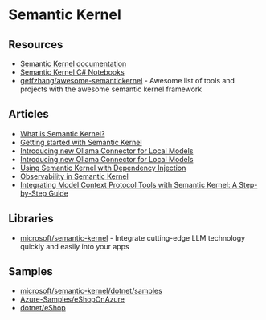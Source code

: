# Semantic Kernel

## Resources
- [Semantic Kernel documentation](https://learn.microsoft.com/en-us/semantic-kernel/)
- [Semantic Kernel C# Notebooks](https://github.com/microsoft/semantic-kernel/tree/main/dotnet/notebooks)
- [geffzhang/awesome-semantickernel](https://github.com/geffzhang/awesome-semantickernel) - Awesome list of tools and projects with the awesome semantic kernel framework

## Articles
- [What is Semantic Kernel?](https://learn.microsoft.com/en-us/semantic-kernel/overview/)
- [Getting started with Semantic Kernel](https://learn.microsoft.com/en-us/semantic-kernel/get-started/quick-start-guide?pivots=programming-language-csharp)
- [Introducing new Ollama Connector for Local Models](https://devblogs.microsoft.com/semantic-kernel/introducing-new-ollama-connector-for-local-models/)
- [Introducing new Ollama Connector for Local Models](https://devblogs.microsoft.com/semantic-kernel/introducing-new-ollama-connector-for-local-models/)
- [Using Semantic Kernel with Dependency Injection](https://devblogs.microsoft.com/semantic-kernel/using-semantic-kernel-with-dependency-injection/)
- [Observability in Semantic Kernel](https://devblogs.microsoft.com/semantic-kernel/observability-in-semantic-kernel/)
- [Integrating Model Context Protocol Tools with Semantic Kernel: A Step-by-Step Guide](https://devblogs.microsoft.com/semantic-kernel/integrating-model-context-protocol-tools-with-semantic-kernel-a-step-by-step-guide/)

## Libraries
- [microsoft/semantic-kernel](https://github.com/microsoft/semantic-kernel) - Integrate cutting-edge LLM technology quickly and easily into your apps

## Samples
- [microsoft/semantic-kernel/dotnet/samples](https://github.com/microsoft/semantic-kernel/tree/main/dotnet/samples)
- [Azure-Samples/eShopOnAzure](https://github.com/Azure-Samples/eShopOnAzure)
- [dotnet/eShop](https://github.com/dotnet/eShop)